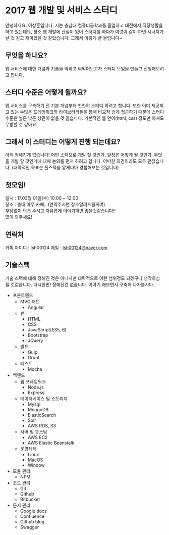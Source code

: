 # 2017 웹 개발 및 서비스 스터디
안녕하세요. 이상훈입니다.
저는 충남대 컴퓨터공학과를 졸업하고 대전에서 직장생활을 하고 있는데요,
평소 웹 개발에 관심이 있어 스터디를 하다가 여럿이 같이 하면 시너지가 날 것 같고 재미있을 것 같았습니다.
그래서 이렇게 글 올립니다~
## 무엇을 하나요?
웹 서비스에 대한 개념과 기술을 익히고 써먹어보고자 스터디 모임을 만들고 진행해보려고 합니다.
## 스터디 수준은 어떻게 될까요?
웹 서비스를 구축하기 전 기본 개념부터 천천히 스터디 하려고 합니다. 
또한 이미 제공되고 있는 수많은 프레임워크와 라이브러리들을 통해 비교적 쉽게 접근하기 때문에
스터디 수준은 높든 낮든 상관이 없을 것 같습니다. 
기본적인 웹 언어(html, css) 정도만 아셔도 무방할 것 같아요.
## 그래서 이 스터디는 어떻게 진행 되는데요?
아직 정해진게 없습니다! 
어떤 스택으로 개발 할 것인가, 일정은 어떻게 될 것인가, 무엇을 개발 할 것인가에 대해 논의를 먼저 하려고 합니다. 
어떠한 의견이라도 모두 괜찮습니다.
(대략적인 목표는 풀스택을 얕게나마 경험해보는 것입니다)
## 첫모임!
일시 : 17.03월 01일(수) 10:00 ~ 12:00<br />
장소 : 충대 아무 카페...(연락주시면 장소알려드릴게여)<br />
부담없이 의견 주시고 자유롭게 이야기하면 좋을것같습니다!!<br />
많이 와주세요!
## 연락처
카톡 아이디 : lsh00124
메일 : lsh00124@naver.com
## 기술스택
기술 스택에 대해 정해진 것은 아니지만 대략적으로 이런 범위정도 되겠구나 생각하심 될 것같습니다.
다시한번! 정해진건 없습니다. 이야기 해보면서 구축해 나가봅시다.
* 프론트엔드
    * MVC 패턴
        * Angular
    * 뷰
        * HTML
        * CSS
        * JavaScript(ES5, 6)
        * Bootstrap
        * JQuery
    * 빌드
        * Gulp
        * Grunt
    * 테스트
        * Mocha
* 백엔드
    * 웹 프레임워크
        * Node.js
        * Express
    * 데이터베이스 및 스토리지
        * Mysql
        * MongoDB
        * ElasticSearch
        * Solr
        * AWS RDS, S3
    * 서버 및 호스팅
        * AWS EC2
        * AWS Elastic Beanstalk
    * 운영체제
        * Linux
        * MacOS
        * Window
* 모듈 관리
    * NPM
* 코드 관리
    * Git
    * Github
    * Bitbucket
* 문서 관리
    * Google docs
    * Confluence
    * Github blog
    * Swagger
